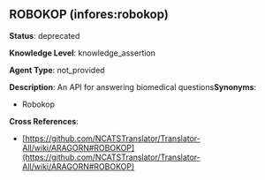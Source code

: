 [//]: # (DO NOT MANUALLY EDIT THIS FILE. IT IS GENERATED FROM A TEMPLATE.)

## ROBOKOP (infores:robokop)

**Status**: deprecated
  
**Knowledge Level**: knowledge_assertion
  
**Agent Type**: not_provided

**Description**: An API for answering biomedical questions**Synonyms**:

- Robokop

**Cross References**:

- [https://github.com/NCATSTranslator/Translator-All/wiki/ARAGORN#ROBOKOP](https://github.com/NCATSTranslator/Translator-All/wiki/ARAGORN#ROBOKOP)

